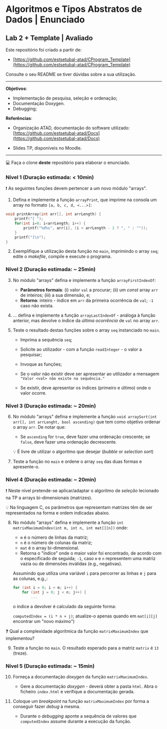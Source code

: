 # Algoritmos e Tipos Abstratos de Dados | Enunciado

## Lab 2 + Template | **Avaliado**

Este repositório foi criado a partir de:

- [https://github.com/estsetubal-atad/CProgram_Template](https://github.com/estsetubal-atad/CProgram_Template) 

Consulte o seu README se tiver dúvidas sobre a sua utilização.

----

**Objetivos**:

- Implementação de pesquisa, seleção e ordenação;
- Documentação Doxygen.
- Debugging;

**Referências**:

- Organização ATAD, documentação do software utilizado: [https://github.com/estsetubal-atad/Docs](https://github.com/estsetubal-atad/Docs)

- Slides TP, disponíveis no Moodle.

---

:computer: Faça o clone **deste** repositório para elaborar o enunciado.

### Nível 1 (Duração estimada: < 10min)

:exclamation: As seguintes funções devem pertencer a um novo módulo "arrays".

1. Defina e implemente a função `arrayPrint`, que imprime na consola um array no formato `[a, b, c, d, <...>]`:

```cpp
void printArray(int arr[], int arrLength) {
    printf("[ ");
    for(int i=0; i<arrLength; i++) {
        printf("%d%s", arr[i], (i < arrLength - 1 ? ", " : ""));
    }
    printf("]\n");
}
```

2. Exemplifique a utilização desta função no `main`, imprimindo o array `seq`; edite o *makefile*, compile e execute o programa.

### Nível 2 (Duração estimada: ~ 25min)

3. No módulo "arrays" defina e implemente a função `arrayFirstIndexOf`:
	- **Parâmetros formais**: (i) valor `val` a procurar; (ii) um *const* array `arr` de inteiros; (iii) a sua dimensão, e;
	- **Retorno**: inteiro - índice em `arr` da primeira ocorrência de `val`; `-1` caso não exista.

4. ... defina e implemente a função `arrayLastIndexOf` - análoga à função anterior, mas devolve o índice da *última ocorrência* de `val` no array `arr`.

5. Teste o resultado destas funções sobre o array `seq` instanciado no `main`.

	- Imprima a sequência `seq`;

	- Solicite ao utilizador - com a função `readInteger` - o valor a pesquisar;

	- Invoque as funções;

	- Se o valor não existir deve ser apresentar ao utilizador a mensagem `"Valor <val> não existe na sequência."`

	- Se existir, deve apresentar os índices (primeiro e último) onde o valor ocorre.

### Nível 3 (Duração estimada: ~ 20min)

6. No módulo "arrays" defina e implemente a função `void arraySort(int arr[], int arrLenght, bool ascending)` que tem como objetivo ordenar o array `arr`. De notar que:

	- Se `ascending` for `true`, deve fazer uma ordenação crescente; se `false`, deve fazer uma ordenação decrescente.

	:bulb: É livre de utilizar o algoritmo que desejar (*bubble* or *selection sort*)

7. Teste a função no `main` e ordene o array `seq` das duas formas e apresente-o.

### Nível 4 (Duração estimada: ~ 20min)

:exclamation: Neste nível pretende-se aplicar/adaptar o algoritmo de *seleção* lecionado na TP a arrays bi-dimensionais (matrizes).

:bulb: Na linguagem C, os parâmetros que representam matrizes têm de ser representados na forma e ordem indicadas abaixo.

8. No módulo "arrays" defina e implemente a função `int matrixMaximumIndex(int m, int n, int mat[][n])` onde:

	- `m` é o número de linhas da matriz;
	- `n` é o número de colunas da matriz;
	- `mat` é o array bi-dimensional. 
	- Retorna o "índice" onde o maior valor foi encontrado, de acordo com o especificado de seguida; `-1`, caso `m` e `n` representem uma matriz vazia ou de dimensões inválidas (e.g., negativas).	

	Assumindo que utiliza uma variável `i` para percorrer as linhas e `j` para as colunas, e.g.,:
	
	```cpp
	for (int i = 0; i < m; i++) {
        for (int j = 0; j < n; j++) {
			...
	```
	
	o índice a devolver é calculado da seguinte forma:

	`computedIndex = (i * n + j)`; atualize-o apenas quando em `mat[i][j]` encontrar um "novo máximo")

:question: Qual a complexidade algorítmica da função `matrixMaximumIndex` que implementou?

9. Teste a função no `main`. O resultado esperado para a matriz `matrix` é `13` (treze).

### Nível 5 (Duração estimada: ~ 15min)

10. Forneça a documentação *doxygen* da função `matrixMaximumIndex`. 

	* Gere a documentação *doxygen* - deverá obter a pasta `html`. Abra o ficheiro `index.html` e verifique a documentação gerada.

11. Coloque um *breakpoint* na função `matrixMaximumIndex` por forma a conseguir fazer *debug* à mesma. 

	- Durante o *debugging* aponte a sequência de valores que `computedIndex` assume durante a execução da função.

